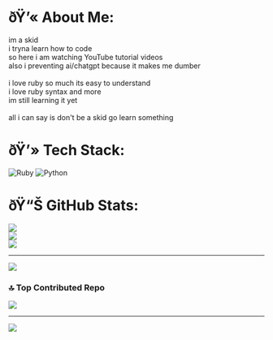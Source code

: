 # ðŸ’« About Me:
im a skid<br>i tryna learn how to code<br>so here i am watching YouTube tutorial videos<br>also i preventing ai/chatgpt because it makes me dumber<br><br>i love ruby so much its easy to understand<br>i love ruby syntax and more<br>im still learning it yet<br><br>all i can say is don't be a skid go learn something


# ðŸ’» Tech Stack:
![Ruby](https://img.shields.io/badge/ruby-%23CC342D.svg?style=for-the-badge&logo=ruby&logoColor=white) ![Python](https://img.shields.io/badge/python-3670A0?style=for-the-badge&logo=python&logoColor=ffdd54)
# ðŸ“Š GitHub Stats:
![](https://github-readme-stats.vercel.app/api?username=waynelxn&theme=react&hide_border=true&include_all_commits=false&count_private=false)<br/>
![](https://nirzak-streak-stats.vercel.app/?user=waynelxn&theme=react&hide_border=true)<br/>
![](https://github-readme-stats.vercel.app/api/top-langs/?username=waynelxn&theme=react&hide_border=true&include_all_commits=false&count_private=false&layout=compact)

---
[![](https://visitcount.itsvg.in/api?id=waynelxn&icon=0&color=0)](https://visitcount.itsvg.in)

<!-- Proudly created with GPRM ( https://gprm.itsvg.in ) -->
### 🔝 Top Contributed Repo
![](https://github-contributor-stats.vercel.app/api?username=waynelxn&limit=5&theme=dark&combine_all_yearly_contributions=true)

---
[![](https://visitcount.itsvg.in/api?id=waynelxn&icon=0&color=0)](https://visitcount.itsvg.in)

<!-- Proudly created with GPRM ( https://gprm.itsvg.in ) -->
